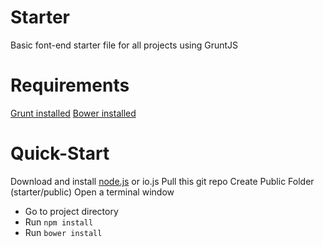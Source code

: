# Starter
Basic font-end starter file for all projects using GruntJS

# Requirements
[Grunt installed](http://gruntjs.com/getting-started)
[Bower installed](http://bower.io/)

# Quick-Start
Download and install [node.js](https://nodejs.org/en/) or io.js
Pull this git repo
Create Public Folder (starter/public)
Open a terminal window
- Go to project directory
- Run `npm install`
- Run `bower install`
